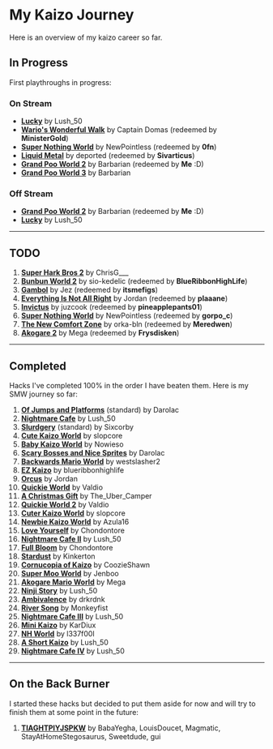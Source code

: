 # My Kaizo Journey

Here is an overview of my kaizo career so far.

## In Progress

First playthroughs in progress:

### On Stream

- [**Lucky**](https://www.smwcentral.net/?p=section&a=details&id=32513) by Lush_50
- [**Wario's Wonderful Walk**](https://www.smwcentral.net/?p=section&a=details&id=30365) by Captain Domas (redeemed by **MinisterGold**)
- [**Super Nothing World**](https://www.smwcentral.net/?p=section&a=details&id=29680) by NewPointless (redeemed by **0fn**)
- [**Liquid Metal**](https://www.smwcentral.net/?p=section&a=details&id=32520) by deported (redeemed by **Sivarticus**)
- [**Grand Poo World 2**](https://www.smwcentral.net/?p=section&a=details&id=19541) by Barbarian (redeemed by **Me** :D)
- [**Grand Poo World 3**](https://www.smwcentral.net/?p=section&a=details&id=35537) by Barbarian

### Off Stream

- [**Grand Poo World 2**](https://www.smwcentral.net/?p=section&a=details&id=19541) by Barbarian (redeemed by **Me** :D)
- [**Lucky**](https://www.smwcentral.net/?p=section&a=details&id=32513) by Lush_50

---
## TODO

1. [**Super Hark Bros 2**](https://www.smwcentral.net/?p=section&a=details&id=26095) by ChrisG___
2. [**Bunbun World 2**](https://www.smwcentral.net/?p=section&a=details&id=24356) by sio-kedelic (redeemed by **BlueRibbonHighLife**)
3. [**Gambol**](https://www.smwcentral.net/?p=section&a=details&id=32193) by Jez (redeemed by **itsmefigs**)
4. [**Everything Is Not All Right**](https://www.smwcentral.net/?p=section&a=details&id=31571) by Jordan (redeemed by **plaaane**)
5. [**Invictus**](https://www.smwcentral.net/?p=section&a=details&id=18238) by juzcook (redeemed by **pineapplepants01**)
6. [**Super Nothing World**](https://www.smwcentral.net/?p=section&a=details&id=29680) by NewPointless (redeemed by **gorpo_c**)
7. [**The New Comfort Zone**](https://www.smwcentral.net/?p=section&a=details&id=28543) by orka-bln (redeemed by **Meredwen**)
8. [**Akogare 2**](https://www.smwcentral.net/?p=section&a=details&id=27094) by Mega (redeemed by **Frysdisken**)

---
## Completed 

Hacks I've completed 100% in the order I have beaten them. Here is my SMW journey so far:

1. [**Of Jumps and Platforms**](https://www.smwcentral.net/?p=section&a=details&id=23814) (standard) by Darolac
2. [**Nightmare Cafe**](https://www.smwcentral.net/?p=section&a=details&id=27026) by Lush_50
3. [**Slurdgery**](https://www.smwcentral.net/?p=section&a=details&id=21787) (standard) by Sixcorby
4. [**Cute Kaizo World**](https://www.smwcentral.net/?p=section&a=details&id=26252) by slopcore
5. [**Baby Kaizo World**](https://www.smwcentral.net/?p=section&a=details&id=19145) by Nowieso
6. [**Scary Bosses and Nice Sprites**](https://www.smwcentral.net/?p=section&a=details&id=29498) by Darolac
7. [**Backwards Mario World**](https://www.smwcentral.net/?p=section&a=details&id=18071) by westslasher2
8. [**EZ Kaizo**](https://www.smwcentral.net/?p=section&a=details&id=28771) by blueribbonhighlife
9. [**Orcus**](https://www.smwcentral.net/?p=section&a=details&id=27800) by Jordan
10. [**Quickie World**](https://www.smwcentral.net/?p=section&a=details&id=17441) by Valdio
11. [**A Christmas Gift**](https://www.smwcentral.net/?p=section&a=details&id=28957) by The_Uber_Camper
12. [**Quickie World 2**](https://www.smwcentral.net/?p=section&a=details&id=19279) by Valdio
13. [**Cuter Kaizo World**](https://www.smwcentral.net/?p=section&a=details&id=30915) by slopcore
14. [**Newbie Kaizo World**](https://www.smwcentral.net/?p=section&a=details&id=29486) by Azula16
15. [**Love Yourself**](https://www.smwcentral.net/?p=section&a=details&id=30864) by Chondontore
16. [**Nightmare Cafe II**](https://www.smwcentral.net/?p=section&a=details&id=27739) by Lush_50
17. [**Full Bloom**](https://www.smwcentral.net/?p=section&a=details&id=27569) by Chondontore
18. [**Stardust**](https://www.smwcentral.net/?p=section&a=details&id=26923) by Kinkerton
19. [**Cornucopia of Kaizo**](https://www.smwcentral.net/?p=section&a=details&id=27923) by CoozieShawn
20. [**Super Moo World**](https://www.smwcentral.net/?p=section&a=details&id=23075) by Jenboo
21. [**Akogare Mario World**](https://www.smwcentral.net/?p=section&a=details&id=18612) by Mega
22. [**Ninji Story**](https://www.smwcentral.net/?p=section&a=details&id=27585) by Lush_50
23. [**Ambivalence**](https://www.smwcentral.net/?p=section&a=details&id=31224) by drkrdnk
24. [**River Song**](https://www.smwcentral.net/?p=section&a=details&id=22513) by Monkeyfist
25. [**Nightmare Cafe III**](https://www.smwcentral.net/?p=section&a=details&id=27737) by Lush_50
26. [**Mini Kaizo**](https://www.smwcentral.net/?p=section&a=details&id=32943) by KarDiux
27. [**NH World**](https://www.smwcentral.net/?p=section&a=details&id=26003) by l337f00l
28. [**A Short Kaizo**](https://www.smwcentral.net/?p=section&a=details&id=32874) by Lush_50
29. [**Nightmare Cafe IV**](https://www.smwcentral.net/?p=section&a=details&id=27735) by Lush_50

---
## On the Back Burner

I started these hacks but decided to put them aside for now and will try to finish them at some point in the future:

1. [**TIAGHTPIYJSPKW**](https://www.smwcentral.net/?p=section&a=details&id=27729) by BabaYegha, LouisDoucet, Magmatic, StayAtHomeStegosaurus, Sweetdude, gui
